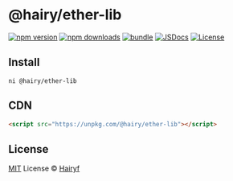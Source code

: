 # @hairy/ether-lib

[![npm version][npm-version-src]][npm-version-href]
[![npm downloads][npm-downloads-src]][npm-downloads-href]
[![bundle][bundle-src]][bundle-href]
[![JSDocs][jsdocs-src]][jsdocs-href]
[![License][license-src]][license-href]

## Install

```
ni @hairy/ether-lib
```

## CDN

```html
<script src="https://unpkg.com/@hairy/ether-lib"></script>
```

## License

[MIT](./LICENSE) License © [Hairyf](https://github.com/hairyf)

<!-- Badges -->

[npm-version-src]: https://img.shields.io/npm/v/@hairy/ether-lib?style=flat&colorA=080f12&colorB=1fa669
[npm-version-href]: https://npmjs.com/package/@hairy/ether-lib
[npm-downloads-src]: https://img.shields.io/npm/dm/@hairy/ether-lib?style=flat&colorA=080f12&colorB=1fa669
[npm-downloads-href]: https://npmjs.com/package/@hairy/ether-lib
[bundle-src]: https://img.shields.io/bundlephobia/minzip/@hairy/ether-lib?style=flat&colorA=080f12&colorB=1fa669&label=minzip
[bundle-href]: https://bundlephobia.com/result?p=@hairy/ether-lib
[license-src]: https://img.shields.io/github/license/hairyf/hairylib.svg?style=flat&colorA=080f12&colorB=1fa669
[license-href]: https://github.com/hairyf/hairylib/blob/main/LICENSE
[jsdocs-src]: https://img.shields.io/badge/jsdocs-reference-080f12?style=flat&colorA=080f12&colorB=1fa669
[jsdocs-href]: https://www.jsdocs.io/package/@hairy/ether-lib
